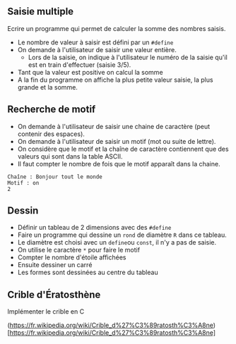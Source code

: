 ## Saisie multiple

Ecrire un programme qui permet de calculer la somme des nombres saisis.

- Le nombre de valeur à saisir est défini par un `#define`
- On demande à l'utilisateur de saisir une valeur entière.
  - Lors de la saisie, on indique à l'utilisateur le numéro de la saisie qu'il est
    en train d'effectuer (saisie 3/5).
- Tant que la valeur est positive on calcul la somme
- A la fin du programme on affiche la plus petite valeur saisie, la plus grande et la somme.

## Recherche de motif

- On demande à l'utilisateur de saisir une chaine de caractère (peut contenir des espaces).
- On demande à l'utilisateur de saisir un motif (mot ou suite de lettre).
- On considère que le motif et la chaîne de caractère contiennent que des valeurs qui sont
  dans la table ASCII.
- Il faut compter le nombre de fois que le motif apparaît dans la chaine.

```console
Chaîne : Bonjour tout le monde
Motif : on
2
```

## Dessin

- Définir un tableau de 2 dimensions avec des `#define`
- Faire un programme qui dessine un `rond` de diamètre `R` dans ce tableau.
- Le diamètre est choisi avec un `define`ou `const`, il n'y a pas de saisie.
- On utilise le caractère `*` pour faire le motif
- Compter le nombre d'étoile affichées
- Ensuite dessiner un carré
- Les formes sont dessinées au centre du tableau

## Crible d'Ératosthène

Implémenter le crible en C

(https://fr.wikipedia.org/wiki/Crible_d%27%C3%89ratosth%C3%A8ne)[https://fr.wikipedia.org/wiki/Crible_d%27%C3%89ratosth%C3%A8ne]
